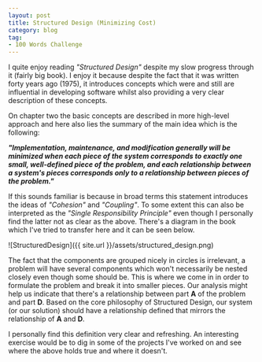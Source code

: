 ```yaml
---
layout: post
title: Structured Design (Minimizing Cost)
category: blog
tag:
- 100 Words Challenge
---
```

I quite enjoy reading _"Structured Design"_ despite my slow progress through it (fairly big book). I enjoy it because despite the fact that it was written forty years ago (1975), it introduces concepts which were and still are influential in developing software whilst also providing a very clear description of these concepts.

On chapter two the basic concepts are described in more high-level approach and here also lies the summary of the main idea which is the following:

___"Implementation, maintenance, and modification generally will be minimized when each piece of the system corresponds to exactly one small, well-defined piece of the problem, and each relationship between a system's pieces corresponds only to a relationship between pieces of the problem."___

If this sounds familiar is because in broad terms this statement introduces the ideas of _"Cohesion"_ and _"Coupling"_. To some extent this can also be interpreted as the _"Single Responsibility Principle"_ even though I personally find the latter not as clear as the above. There's a diagram in the book which I've tried to transfer here and it can be seen below.

![StructuredDesign]({{ site.url }}/assets/structured_design.png)

The fact that the components are grouped nicely in circles is irrelevant, a problem will have several components which won't necessarily be nested closely even though some should be. This is where we come in in order to formulate the problem and break it into smaller pieces. Our analysis might help us indicate that there's a relationship between part __A__ of the problem and part __D__. Based on the core philosophy of Structured Design, our system (or our solution) should have a relationship defined that mirrors the relationship of __A__ and __D__.

I personally find this definition very clear and refreshing. An interesting exercise would be to dig in some of the projects I've worked on and see where the above holds true and where it doesn't.
